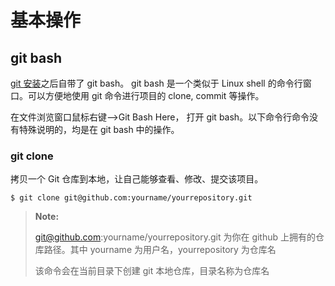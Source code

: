 # 基本操作 #

## git bash ##
[git 安装](src/windows/tool/git.md)之后自带了 git bash。 git bash 是一个类似于 Linux shell 的命令行窗口。可以方便地使用 git 命令进行项目的 clone, commit 等操作。

在文件浏览窗口鼠标右键-->Git Bash Here， 打开 git bash。以下命令行命令没有特殊说明的，均是在 git bash 中的操作。

### git clone ###
拷贝一个 Git 仓库到本地，让自己能够查看、修改、提交该项目。

``` shell
$ git clone git@github.com:yourname/yourrepository.git
```

>**Note:**
>
> git@github.com:yourname/yourrepository.git 为你在 github 上拥有的仓库路径。其中 yourname 为用户名，yourrepository 为仓库名
>
> 该命令会在当前目录下创建 git 本地仓库，目录名称为仓库名
>


